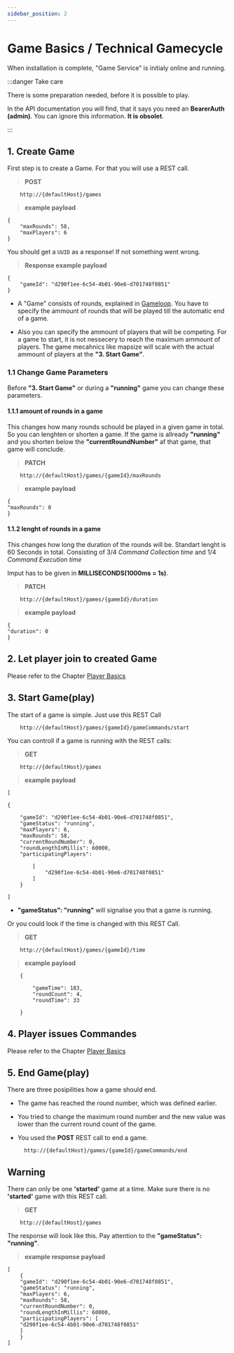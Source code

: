 ```yaml
---
sidebar_position: 2
---
```


# Game Basics / Technical Gamecycle

When installation is complete, "Game Service" is initialy online and running.

:::danger Take care

There is some preparation needed, before it is possible to play.

In the API documentation you will find, that it says you need an **BearerAuth (admin)**. You can ignore this information. **It is obsolet**.  

:::

## 1. Create Game

First step is to create a Game. For that you will use a REST call.

>**POST**

        http://{defaultHost}/games

>**example payload**

    {
        "maxRounds": 58,
        "maxPlayers": 6
    }

You should get a `UUID` as a response! If not something went wrong.

>**Response example payload**

    {
        "gameId": "d290f1ee-6c54-4b01-90e6-d701748f0851"
    }

* A "Game" consists of rounds, explained in [Gameloop](https://the-microservice-dungeon.github.io/docs/rules/gameloop). You have to specify the ammount of  rounds that will be played till the automatic end of a game.

* Also you can specify the ammount of players that will be competing. For a game to start, it is not nessecery to reach the maximum ammount of players. The game mecahnics like mapsize will scale with the actual ammount of players at the **"3. Start Game"**.

### 1.1 Change Game Parameters

Before **"3. Start Game"** or during a  **"running"** game you can change these parameters.

#### 1.1.1 amount of rounds in a game

This changes how many rounds schould be played in a given game in total.
So you can lenghten or shorten a game.
If the game is allready **"running"** and you shorten below the **"currentRoundNumber"** af that game, that game will conclude.

>**PATCH**

        http://{defaultHost}/games/{gameId}/maxRounds

>**example payload**

    {
    "maxRounds": 0
    }

#### 1.1.2 lenght of rounds in a game

This changes how long the duration of the rounds will be.
Standart lenght is 60 Seconds in total. Consisting of 3/4 *Command Collection time* and 1/4 *Command Execution time*

Imput has to be given in **MILLISECONDS(1000ms = 1s)**.

>**PATCH**

        http://{defaultHost}/games/{gameId}/duration

>**example payload**

    {
    "duration": 0
    }

## 2. Let player join to created Game

Please refer to the Chapter [Player Basics](https://the-microservice-dungeon.github.io/docs/quickGuide/howToBuildAPlayer)

## 3. Start Game(play)

The start of a game is simple. Just use this REST Call

        http://{defaultHost}/games/{gameId}/gameCommands/start

You can controll if a game is running with the REST calls:

>**GET**

        http://{defaultHost}/games

>**example payload**

    [

    {

        "gameId": "d290f1ee-6c54-4b01-90e6-d701748f0851",
        "gameStatus": "running",
        "maxPlayers": 6,
        "maxRounds": 58,
        "currentRoundNumber": 0,
        "roundLengthInMillis": 60000,
        "participatingPlayers": 

            [
                "d290f1ee-6c54-4b01-90e6-d701748f0851"
            ]
        }

    ]

* **"gameStatus": "running"** will signalise you that a game is running.

Or you could look if the time is changed with this REST Call.

>**GET**

        http://{defaultHost}/games/{gameId}/time

>**example payload**

        {

            "gameTime": 183,
            "roundCount": 4,
            "roundTime": 33

        }

## 4. Player issues Commandes

Please refer to the Chapter [Player Basics](https://the-microservice-dungeon.github.io/docs/quickGuide/howToBuildAPlayer)

## 5. End Game(play)

There are three posipilities how a game should end.

* The game has reached the round number, which was defined earlier.

* You tried to change the maximum round number and the new value was lower than the current round count of the game.

* You used the **POST** REST call to end a game.

        http://{defaultHost}/games/{gameId}/gameCommands/end

## Warning

There can only be one **'started'** game at a time.
Make sure there is no **'started'** game with this REST call.

> **GET**

        http://{defaultHost}/games

The response will look like this. Pay attention to the **"gameStatus": "running"**.

>**example response payload**

    [
        {
        "gameId": "d290f1ee-6c54-4b01-90e6-d701748f0851",
        "gameStatus": "running",
        "maxPlayers": 6,
        "maxRounds": 58,
        "currentRoundNumber": 0,
        "roundLengthInMillis": 60000,
        "participatingPlayers": [
        "d290f1ee-6c54-4b01-90e6-d701748f0851"
        ]
        }
    ]

